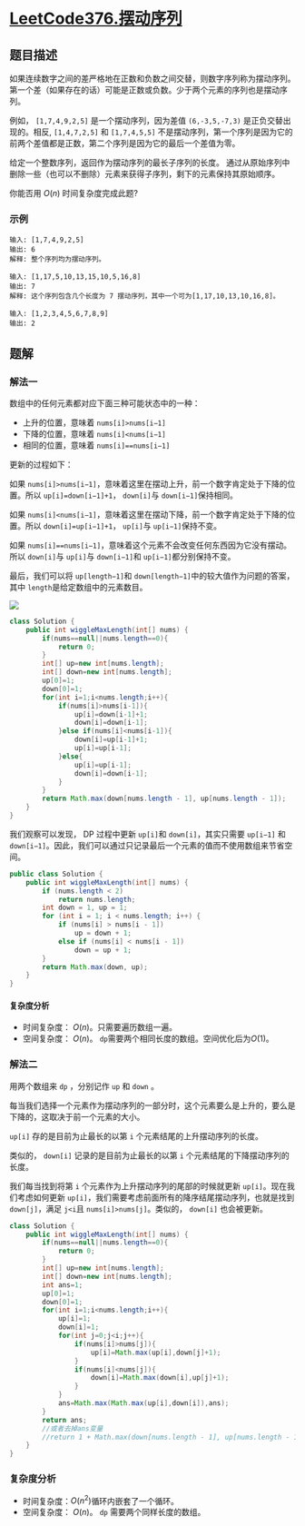 # [LeetCode376.摆动序列](https://leetcode-cn.com/problems/wiggle-subsequence/)
## 题目描述
如果连续数字之间的差严格地在正数和负数之间交替，则数字序列称为摆动序列。第一个差（如果存在的话）可能是正数或负数。少于两个元素的序列也是摆动序列。

例如， `[1,7,4,9,2,5]` 是一个摆动序列，因为差值 `(6,-3,5,-7,3)` 是正负交替出现的。相反, `[1,4,7,2,5]` 和 `[1,7,4,5,5]` 不是摆动序列，第一个序列是因为它的前两个差值都是正数，第二个序列是因为它的最后一个差值为零。

给定一个整数序列，返回作为摆动序列的最长子序列的长度。 通过从原始序列中删除一些（也可以不删除）元素来获得子序列，剩下的元素保持其原始顺序。

你能否用 $O(n)$ 时间复杂度完成此题?

### 示例
```
输入: [1,7,4,9,2,5]
输出: 6 
解释: 整个序列均为摆动序列。
```
```
输入: [1,17,5,10,13,15,10,5,16,8]
输出: 7
解释: 这个序列包含几个长度为 7 摆动序列，其中一个可为[1,17,10,13,10,16,8]。
```
```
输入: [1,2,3,4,5,6,7,8,9]
输出: 2
```
## 题解
### 解法一
数组中的任何元素都对应下面三种可能状态中的一种：

- 上升的位置，意味着 `nums[i]>nums[i−1]`
- 下降的位置，意味着 `nums[i]<nums[i−1]`
- 相同的位置，意味着 `nums[i]==nums[i−1]`

更新的过程如下：

如果 `nums[i]>nums[i−1]`，意味着这里在摆动上升，前一个数字肯定处于下降的位置。所以 `up[i]=down[i−1]+1`， `down[i]`与 `down[i−1]`保持相同。

如果 `nums[i]<nums[i−1]`，意味着这里在摆动下降，前一个数字肯定处于下降的位置。所以 `down[i]=up[i−1]+1`， `up[i]`与 `up[i−1]`保持不变。

如果 `nums[i]==nums[i−1]`，意味着这个元素不会改变任何东西因为它没有摆动。所以 `down[i]`与 `up[i]`与 `down[i−1]`和 `up[i−1]`都分别保持不变。

最后，我们可以将 `up[length−1]`和 `down[length−1]`中的较大值作为问题的答案，其中 `length`是给定数组中的元素数目。

![](https://picgp.oss-cn-beijing.aliyuncs.com/img/20200826164453.png)

```java
class Solution {
    public int wiggleMaxLength(int[] nums) {
        if(nums==null||nums.length==0){
            return 0;
        }
        int[] up=new int[nums.length];
        int[] down=new int[nums.length];
        up[0]=1;
        down[0]=1;
        for(int i=1;i<nums.length;i++){
            if(nums[i]>nums[i-1]){
                up[i]=down[i-1]+1;
                down[i]=down[i-1];
            }else if(nums[i]<nums[i-1]){
                down[i]=up[i-1]+1;
                up[i]=up[i-1];
            }else{
                up[i]=up[i-1];
                down[i]=down[i-1];
            }
        }
        return Math.max(down[nums.length - 1], up[nums.length - 1]);
    }
}
```
我们观察可以发现， DP 过程中更新 `up[i]`和 `down[i]`，其实只需要 `up[i−1]` 和 `down[i−1]`。因此，我们可以通过只记录最后一个元素的值而不使用数组来节省空间。
```java
public class Solution {
    public int wiggleMaxLength(int[] nums) {
        if (nums.length < 2)
            return nums.length;
        int down = 1, up = 1;
        for (int i = 1; i < nums.length; i++) {
            if (nums[i] > nums[i - 1])
                up = down + 1;
            else if (nums[i] < nums[i - 1])
                down = up + 1;
        }
        return Math.max(down, up);
    }
}
```
#### 复杂度分析
- 时间复杂度： $O(n)$。只需要遍历数组一遍。
- 空间复杂度： $O(n)$。 `dp`需要两个相同长度的数组。空间优化后为$O(1)$。
### 解法二
用两个数组来 `dp` ，分别记作 `up` 和 `down` 。

每当我们选择一个元素作为摆动序列的一部分时，这个元素要么是上升的，要么是下降的，这取决于前一个元素的大小。

`up[i]` 存的是目前为止最长的以第 `i` 个元素结尾的上升摆动序列的长度。

类似的， `down[i]` 记录的是目前为止最长的以第 `i` 个元素结尾的下降摆动序列的长度。

我们每当找到将第 `i` 个元素作为上升摆动序列的尾部的时候就更新 `up[i]`。现在我们考虑如何更新 `up[i]`，我们需要考虑前面所有的降序结尾摆动序列，也就是找到 `down[j]`，满足 `j<i`且 `nums[i]>nums[j]`。类似的， `down[i]` 也会被更新。


```java
class Solution {
    public int wiggleMaxLength(int[] nums) {
        if(nums==null||nums.length==0){
            return 0;
        }
        int[] up=new int[nums.length];
        int[] down=new int[nums.length];
        int ans=1;
        up[0]=1;
        down[0]=1;
        for(int i=1;i<nums.length;i++){
            up[i]=1;
            down[i]=1;
            for(int j=0;j<i;j++){
                if(nums[i]>nums[j]){
                    up[i]=Math.max(up[i],down[j]+1);
                }
                if(nums[i]<nums[j]){
                    down[i]=Math.max(down[i],up[j]+1);
                }
            }
            ans=Math.max(Math.max(up[i],down[i]),ans);
        }
        return ans;
        //或者去掉ans变量
        //return 1 + Math.max(down[nums.length - 1], up[nums.length - 1]);
    }
}
```
### 复杂度分析
- 时间复杂度：$O(n^2)$循环内嵌套了一个循环。
- 空间复杂度： $O(n)$。 `dp` 需要两个同样长度的数组。

